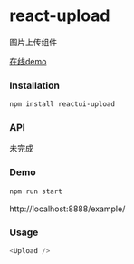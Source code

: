 # react-upload

图片上传组件

[在线demo](http://datianyun.github.io/upload "Title")
### Installation
``` sh
npm install reactui-upload
```

### API

未完成

### Demo

``` sh
npm run start
```

http://localhost:8888/example/

### Usage
``` javascript
<Upload />
```
